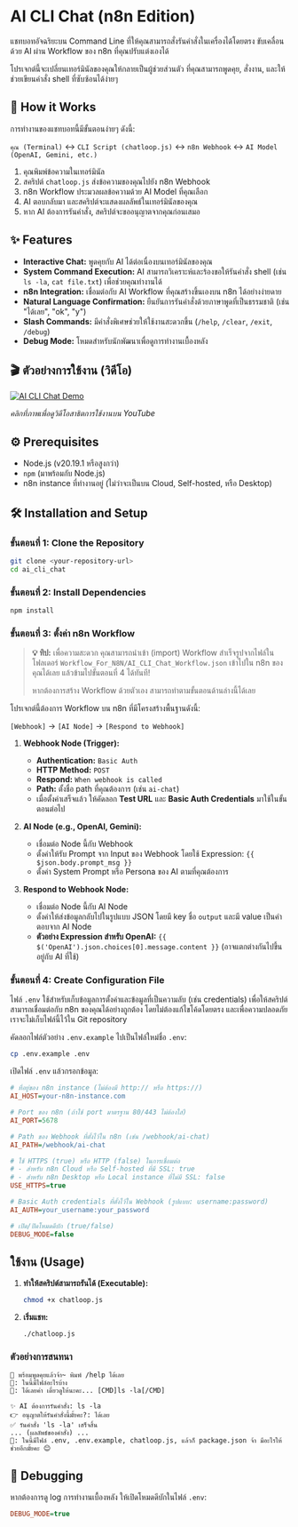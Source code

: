 # AI CLI Chat (n8n Edition)

แชทบอทอัจฉริยะบน Command Line ที่ให้คุณสามารถสั่งรันคำสั่งในเครื่องได้โดยตรง ขับเคลื่อนด้วย AI ผ่าน Workflow ของ n8n ที่คุณปรับแต่งเองได้

โปรเจกต์นี้จะเปลี่ยนเทอร์มินัลของคุณให้กลายเป็นผู้ช่วยส่วนตัว ที่คุณสามารถพูดคุย, สั่งงาน, และให้ช่วยเขียนคำสั่ง shell ที่ซับซ้อนได้ง่ายๆ

## 🚀 How it Works

การทำงานของแชทบอทนี้มีขั้นตอนง่ายๆ ดังนี้:

`คุณ (Terminal)` ↔️ `CLI Script (chatloop.js)` ↔️ `n8n Webhook` ↔️ `AI Model (OpenAI, Gemini, etc.)`

1.  คุณพิมพ์ข้อความในเทอร์มินัล
2.  สคริปต์ `chatloop.js` ส่งข้อความของคุณไปยัง n8n Webhook
3.  n8n Workflow ประมวลผลข้อความด้วย AI Model ที่คุณเลือก
4.  AI ตอบกลับมา และสคริปต์จะแสดงผลลัพธ์ในเทอร์มินัลของคุณ
5.  หาก AI ต้องการรันคำสั่ง, สคริปต์จะขออนุญาตจากคุณก่อนเสมอ

## ✨ Features

*   **Interactive Chat:** พูดคุยกับ AI ได้ต่อเนื่องบนเทอร์มินัลของคุณ
*   **System Command Execution:** AI สามารถวิเคราะห์และร้องขอให้รันคำสั่ง shell (เช่น `ls -la`, `cat file.txt`) เพื่อช่วยคุณทำงานได้
*   **n8n Integration:** เชื่อมต่อกับ AI Workflow ที่คุณสร้างขึ้นเองบน n8n ได้อย่างง่ายดาย
*   **Natural Language Confirmation:** ยืนยันการรันคำสั่งด้วยภาษาพูดที่เป็นธรรมชาติ (เช่น "ได้เลย", "ok", "y")
*   **Slash Commands:** มีคำสั่งพิเศษช่วยให้ใช้งานสะดวกขึ้น (`/help`, `/clear`, `/exit`, `/debug`)
*   **Debug Mode:** โหมดสำหรับนักพัฒนาเพื่อดูการทำงานเบื้องหลัง

## 🎬 ตัวอย่างการใช้งาน (วิดีโอ)

[![AI CLI Chat Demo](https://img.youtube.com/vi/GHUQ3Oyn-rM/0.jpg)](https://youtu.be/GHUQ3Oyn-rM)

*คลิกที่ภาพเพื่อดูวิดีโอสาธิตการใช้งานบน YouTube*

## ⚙️ Prerequisites

*   Node.js (v20.19.1 หรือสูงกว่า)
*   `npm` (มาพร้อมกับ Node.js)
*   n8n instance ที่ทำงานอยู่ (ไม่ว่าจะเป็นบน Cloud, Self-hosted, หรือ Desktop)

## 🛠️ Installation and Setup

### ขั้นตอนที่ 1: Clone the Repository

```bash
git clone <your-repository-url>
cd ai_cli_chat
```

### ขั้นตอนที่ 2: Install Dependencies

```bash
npm install
```

### ขั้นตอนที่ 3: ตั้งค่า n8n Workflow

> **💡 ทิป:** เพื่อความสะดวก คุณสามารถนำเข้า (import) Workflow สำเร็จรูปจากไฟล์ในโฟลเดอร์ `Workflow_For_N8N/AI_CLI_Chat_Workflow.json` เข้าไปใน n8n ของคุณได้เลย แล้วข้ามไปขั้นตอนที่ 4 ได้ทันที!
> 
> หากต้องการสร้าง Workflow ด้วยตัวเอง สามารถทำตามขั้นตอนด้านล่างนี้ได้เลย

โปรเจกต์นี้ต้องการ Workflow บน n8n ที่มีโครงสร้างพื้นฐานดังนี้:

`[Webhook]` → `[AI Node]` → `[Respond to Webhook]`

1.  **Webhook Node (Trigger):**
    *   **Authentication:** `Basic Auth`
    *   **HTTP Method:** `POST`
    *   **Respond:** `When webhook is called`
    *   **Path:** ตั้งชื่อ path ที่คุณต้องการ (เช่น `ai-chat`)
    *   เมื่อตั้งค่าเสร็จแล้ว ให้คัดลอก **Test URL** และ **Basic Auth Credentials** มาใช้ในขั้นตอนต่อไป

2.  **AI Node (e.g., OpenAI, Gemini):**
    *   เชื่อมต่อ Node นี้กับ Webhook
    *   ตั้งค่าให้รับ Prompt จาก Input ของ Webhook โดยใช้ Expression: `{{ $json.body.prompt_msg }}`
    *   ตั้งค่า System Prompt หรือ Persona ของ AI ตามที่คุณต้องการ

3.  **Respond to Webhook Node:**
    *   เชื่อมต่อ Node นี้กับ AI Node
    *   ตั้งค่าให้ส่งข้อมูลกลับไปในรูปแบบ JSON โดยมี key ชื่อ `output` และมี value เป็นคำตอบจาก AI Node
    *   **ตัวอย่าง Expression สำหรับ OpenAI:** `{{ $('OpenAI').json.choices[0].message.content }}` (อาจแตกต่างกันไปขึ้นอยู่กับ AI ที่ใช้)

### ขั้นตอนที่ 4: Create Configuration File

ไฟล์ `.env` ใช้สำหรับเก็บข้อมูลการตั้งค่าและข้อมูลที่เป็นความลับ (เช่น credentials) เพื่อให้สคริปต์สามารถเชื่อมต่อกับ n8n ของคุณได้อย่างถูกต้อง โดยไม่ต้องแก้ไขโค้ดโดยตรง และเพื่อความปลอดภัย เราจะไม่เก็บไฟล์นี้ไว้ใน Git repository

คัดลอกไฟล์ตัวอย่าง `.env.example` ไปเป็นไฟล์ใหม่ชื่อ `.env`:

```bash
cp .env.example .env
```

เปิดไฟล์ `.env` แล้วกรอกข้อมูล:

```ini
# ที่อยู่ของ n8n instance (ไม่ต้องมี http:// หรือ https://)
AI_HOST=your-n8n-instance.com

# Port ของ n8n (ถ้าใช้ port มาตรฐาน 80/443 ไม่ต้องใส่)
AI_PORT=5678

# Path ของ Webhook ที่ตั้งไว้ใน n8n (เช่น /webhook/ai-chat)
AI_PATH=/webhook/ai-chat

# ใช้ HTTPS (true) หรือ HTTP (false) ในการเชื่อมต่อ
# - สำหรับ n8n Cloud หรือ Self-hosted ที่มี SSL: true
# - สำหรับ n8n Desktop หรือ Local instance ที่ไม่มี SSL: false
USE_HTTPS=true

# Basic Auth credentials ที่ตั้งไว้ใน Webhook (รูปแบบ: username:password)
AI_AUTH=your_username:your_password

# เปิด/ปิดโหมดดีบัก (true/false)
DEBUG_MODE=false
```

## ใช้งาน (Usage)

1.  **ทำให้สคริปต์สามารถรันได้ (Executable):**
    ```bash
    chmod +x chatloop.js
    ```

2.  **เริ่มแชท:**
    ```bash
    ./chatloop.js
    ```

### ตัวอย่างการสนทนา

```
🤖 พร้อมพูดคุยแล้วจ้า~ พิมพ์ /help ได้เลย
👤: ในนี้มีไฟล์อะไรบ้าง
🤖: ได้เลยค่า เดี๋ยวดูให้นะคะ... [CMD]ls -la[/CMD]

✨ AI ต้องการรันคำสั่ง: ls -la
👉 อนุญาตให้รันคำสั่งนี้มั้ยคะ?: ได้เลย
✅ รันคำสั่ง 'ls -la' เสร็จสิ้น
... (ผลลัพธ์ของคำสั่ง) ...
🤖: ในนี้มีไฟล์ .env, .env.example, chatloop.js, แล้วก็ package.json จ้า มีอะไรให้ช่วยอีกมั้ยคะ 😊
```

## 🐞 Debugging

หากต้องการดู log การทำงานเบื้องหลัง ให้เปิดโหมดดีบักในไฟล์ `.env`:
```ini
DEBUG_MODE=true
```